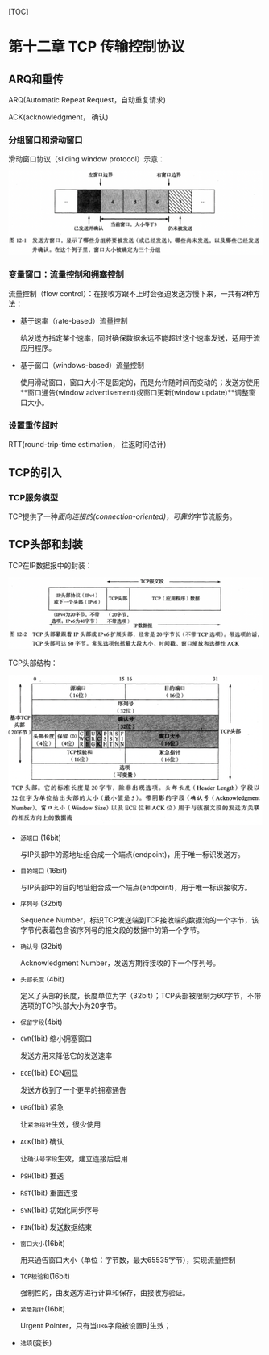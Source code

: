 [TOC]

# 第十二章 TCP 传输控制协议



## ARQ和重传

ARQ(Automatic Repeat Request，自动重复请求)

ACK(acknowledgment， 确认)

### 分组窗口和滑动窗口

滑动窗口协议（sliding window protocol）示意：

![12-1](res/12-1.png)

### 变量窗口：流量控制和拥塞控制

流量控制（flow control）：在接收方跟不上时会强迫发送方慢下来，一共有2种方法：

- 基于速率（rate-based）流量控制

  给发送方指定某个速率，同时确保数据永远不能超过这个速率发送，适用于流应用程序。

- 基于窗口（windows-based）流量控制

  使用滑动窗口，窗口大小不是固定的，而是允许随时间而变动的；发送方使用**窗口通告(window advertisement)或窗口更新(window update)**调整窗口大小。

### 设置重传超时

RTT(round-trip-time estimation， 往返时间估计)



## TCP的引入

### TCP服务模型

TCP提供了一种*面向连接的(connection-oriented)，可靠的*字节流服务。



## TCP头部和封装

TCP在IP数据报中的封装：

![12-2](res/12-2.png)

TCP头部结构：

![12-3](res/12-3.png)

- `源端口` (16bit)

  与IP头部中的源地址组合成一个端点(endpoint)，用于唯一标识发送方。

- `目的端口` (16bit)

  与IP头部中的目的地址组合成一个端点(endpoint)，用于唯一标识接收方。

- `序列号` (32bit)

  Sequence Number，标识TCP发送端到TCP接收端的数据流的一个字节，该字节代表着包含该序列号的报文段的数据中的第一个字节。

- `确认号` (32bit)

  Acknowledgment Number，发送方期待接收的下一个序列号。

- `头部长度` (4bit)

  定义了头部的长度，长度单位为字（32bit）；TCP头部被限制为60字节，不带选项的TCP头部大小为20字节。

- `保留字段`(4bit)

- `CWR`(1bit) 缩小拥塞窗口

  发送方用来降低它的发送速率

- `ECE`(1bit) ECN回显

  发送方收到了一个更早的拥塞通告

- `URG`(1bit) 紧急

  让`紧急指针`生效，很少使用

- `ACK`(1bit) 确认

  让`确认号字段`生效，建立连接后启用

- `PSH`(1bit) 推送

- `RST`(1bit) 重置连接 

- `SYN`(1bit) 初始化同步序号

- `FIN`(1bit) 发送数据结束

- `窗口大小`(16bit)

  用来通告窗口大小（单位：字节数，最大65535字节），实现流量控制

- `TCP校验和`(16bit)

  强制性的，由发送方进行计算和保存，由接收方验证。

- `紧急指针`(16bit)

  Urgent Pointer，只有当`URG`字段被设置时生效；

- `选项`(变长)